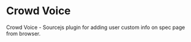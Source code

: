 Crowd Voice
====================

Crowd Voice - Sourcejs plugin for adding user custom info on spec page from browser.
